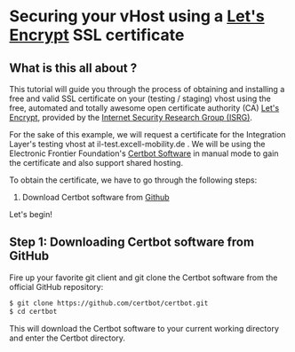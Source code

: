 Securing your vHost using a [Let's Encrypt](https://letsencrypt.org/) SSL certificate
=======================================================================================
## What is this all about ?
This tutorial will guide you through the process of obtaining and installing
a free and valid SSL certificate on your (testing / staging) vhost using the
free, automated and totally awesome open certificate authority (CA)
[Let's Encrypt](https://letsencrypt.org), provided by the 
[Internet Security Research Group (ISRG)](https://letsencrypt.org/isrg/).

For the sake of this example, we will request a certificate for the 
Integration Layer's testing vhost at il-test.excell-mobility.de . We will be
using the Electronic Frontier Foundation's [Certbot Software](https://certbot.eff.org/docs/using.html#manual)
in manual mode to gain the certificate and also support shared hosting.

To obtain the certificate, we have to go through the following steps:

1. Download Certbot software from [Github](https://github.com/certbot/certbot)

Let's begin!

## Step 1: Downloading Certbot software from GitHub
Fire up your favorite git client and git clone the Certbot software from the
official GitHub repository:

```bash
$ git clone https://github.com/certbot/certbot.git
$ cd certbot
```

This will download the Certbot software to your current working directory
and enter the Certbot directory.



